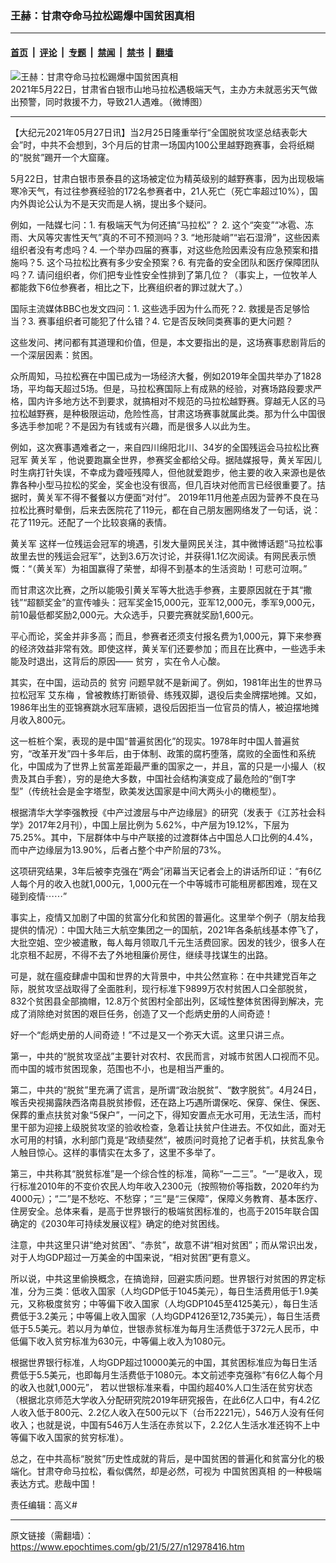 ### 王赫：甘肃夺命马拉松踢爆中国贫困真相

---

#### [首页](../../../..?n12978416) &nbsp;|&nbsp; [评论](../../../../../epoch-comment?n12978416) &nbsp;|&nbsp; [专题](../../../../../epoch-special?n12978416) &nbsp;|&nbsp; [禁闻](../../../../../epoch-news?n12978416) &nbsp;|&nbsp; [禁书](../../../../../books?n12978416) &nbsp;|&nbsp; [翻墙](https://github.com/gfw-breaker/nogfw/blob/master/README.md?n12978416)


<div><img alt="王赫：甘肃夺命马拉松踢爆中国贫困真相" class="attachment-djy_600_400 size-djy_600_400 wp-post-image" src="https://i.epochtimes.com/assets/uploads/2021/05/id12970418-789-600x400.jpg"/>
<div class="caption">
 2021年5月22日，甘肃省白银市山地马拉松遇极端天气，主办方未就恶劣天气做出预警，同时救援不力，导致21人遇难。（微博图）
</div></div><hr/><div class="post_content" id="artbody" itemprop="articleBody">
 <!-- article content begin -->
 <p>
  【大纪元2021年05月27日讯】当2月25日隆重举行“全国脱贫攻坚总结表彰大会”时，中共不会想到，3个月后的甘肃一场国内100公里越野跑赛事，会将纸糊的“脱贫”踢开一个大窟窿。
 </p>
 <p>
  5月22日，甘肃白银市景泰县的这场被定位为精英级别的越野赛事，因为出现极端寒冷天气，有过往参赛经验的172名参赛者中，21人死亡（死亡率超过10%），国内外舆论公认为不是天灾而是人祸，提出多个疑问。
 </p>
 <p>
  例如，一陆媒七问：1. 有极端天气为何还搞“马拉松”？ 2. 这个“突变”“冰雹、冻雨、大风等灾害性天气”真的不可不预测吗？3. “地形陡峭”“岩石湿滑”，这些因素组织者没有考虑吗？4. 一个举办四届的赛事，对这些危险因素没有应急预案和措施吗？5. 这个马拉松比赛有多少安全预案？6. 有完备的安全团队和医疗保障团队吗？7. 请问组织者，你们把专业性安全性排到了第几位？（事实上，一位牧羊人都能救下6位参赛者，相比之下，比赛组织者的罪过就大了。）
 </p>
 <p>
  国际主流媒体BBC也发文四问：1. 这些选手因为什么而死？2. 救援是否足够恰当？3. 赛事组织者可能犯了什么错？4. 它是否反映同类赛事的更大问题？
 </p>
 <p>
  这些发问、拷问都有其道理和价值，但是，本文要指出的是，这场赛事悲剧背后的一个深层因素：贫困。
 </p>
 <p>
  众所周知，马拉松赛在中国已成为一场经济大餐，例如2019年全国共举办了1828场，平均每天超过5场。但是，马拉松赛国际上有成熟的经验，对赛场路段要求严格，国内许多地方达不到要求，就搞相对不规范的马拉松越野赛。穿越无人区的马拉松越野赛，是种极限运动，危险性高，甘肃这场赛事就属此类。那为什么中国很多选手参加呢？不是因为有钱或有兴趣，而是很多人以此为生。
 </p>
 <p>
  例如，这次赛事遇难者之一，来自四川绵阳北川、34岁的全国残运会马拉松比赛冠军
  <ok href="https://www.epochtimes.com/gb/tag/%E9%BB%84%E5%85%B3%E5%86%9B.html">
   黄关军
  </ok>
  ，他说要跑赢全世界，参赛奖金都给父母。据陆媒报导，黄关军因儿时生病打针失误，不幸成为聋哑残障人，但他就爱跑步，他主要的收入来源也是依靠各种小型马拉松的奖金，奖金也没有很高，但几百块对他而言已经很重要了。拮据时，黄关军不得不餐餐以方便面“对付”。 2019年11月他差点因为营养不良在马拉松比赛时晕倒，后来去医院花了119元，都在自己朋友圈网络发了一句话，说：花了119元。还配了一个比较哀痛的表情。
 </p>
 <p>
  <ok href="https://www.epochtimes.com/gb/tag/%E9%BB%84%E5%85%B3%E5%86%9B.html">
   黄关军
  </ok>
  这样一位残运会冠军的境遇，引发大量网民关注，其中微博话题“马拉松事故里去世的残运会冠军”，达到3.6万次讨论，并获得1.1亿次阅读。有网民表示愤慨：“（黄关军）为祖国赢得了荣誉，却得不到基本的生活资助！可悲可泣啊。”
 </p>
 <p>
  而甘肃这次比赛，之所以能吸引黄关军等大批选手参赛，主要原因就在于其“撒钱”“超额奖金”的宣传噱头：冠军奖金15,000元，亚军12,000元，季军9,000元，前10最低都奖励2,000元。大众选手，只要完赛就奖励1,600元。
 </p>
 <p>
  平心而论，奖金并非多高；而且，参赛者还须支付报名费为1,000元，算下来参赛的经济效益非常有效。即使这样，黄关军们还要参加；而且在比赛中，一些选手未能及时退出，这背后的原因——
  <ok href="https://www.epochtimes.com/gb/tag/%E8%B4%AB%E7%A9%B7.html">
   贫穷
  </ok>
  ，实在令人心酸。
 </p>
 <p>
  其实，在中国，运动员的
  <ok href="https://www.epochtimes.com/gb/tag/%E8%B4%AB%E7%A9%B7.html">
   贫穷
  </ok>
  问题早就不是新闻了。例如，1981年出生的世界马拉松冠军
  <ok href="https://www.epochtimes.com/gb/tag/%E8%89%BE%E4%B8%9C%E6%A2%85.html">
   艾东梅
  </ok>
  ，曾被教练打断锁骨、练残双脚，退役后卖金牌摆地摊。又如，1986年出生的亚锦赛跳水冠军唐颍，退役后因拒当一位官员的情人，被迫摆地摊月收入800元。
 </p>
 <p>
  这一桩桩个案，表现的是中国“普遍贫困化”的现实。1978年时中国人普遍贫穷，“改革开发”四十多年后，由于体制、政策的腐朽堕落，腐败的全面性和系统化，中国成为了世界上贫富差距最严重的国家之一，并且，富的只是一小撮人（权贵及其白手套），穷的是绝大多数，中国社会结构演变成了最危险的“倒T字型”（传统社会是金字塔型，欧美发达国家是中间大两头小的橄榄型）。
 </p>
 <p>
  根据清华大学李强教授《中产过渡层与中产边缘层》的研究（发表于《江苏社会科学》2017年2月刊），中国上层比例为 5.62%，中产层为19.12%，下层为75.25%。其中，下层群体中与中产联接的过渡群体占中国总人口比例的4.4%，而中产边缘层为13.90%，后者占整个中产阶层的73%。
 </p>
 <p>
  这项研究结果，3年后被李克强在“两会”闭幕当天记者会上的讲话所印证：“有6亿人每个月的收入也就1,000元，1,000元在一个中等城市可能租房都困难，现在又碰到疫情⋯⋯”
 </p>
 <p>
  事实上，疫情又加剧了中国的贫富分化和贫困的普遍化。这里举个例子（朋友给我提供的情况）：中国大陆三大航空集团之一的国航，2021年各条航线基本停飞了，大批空姐、空少被遣散，每人每月领取几千元生活费回家。因发的钱少，很多人在北京租不起房，不得不去了外地租廉价房住，继续寻找谋生的出路。
 </p>
 <p>
  可是，就在瘟疫肆虐中国和世界的大背景中，中共公然宣称：在中共建党百年之际，脱贫攻坚战取得了全面胜利，现行标准下9899万农村贫困人口全部脱贫，832个贫困县全部摘帽，12.8万个贫困村全部出列，区域性整体贫困得到解决，完成了消除绝对贫困的艰巨任务，创造了又一个彪炳史册的人间奇迹！
 </p>
 <p>
  好一个“彪炳史册的人间奇迹！”不过是又一个弥天大谎。这里只讲三点。
 </p>
 <p>
  第一，中共的“脱贫攻坚战”主要针对农村、农民而言，对城市贫困人口视而不见。而中国的城市贫困现象，范围也不小，也是相当严重的。
 </p>
 <p>
  第二，中共的“脱贫”里充满了谎言，是所谓“政治脱贫”、“数字脱贫”。4月24日，喉舌央视揭露陕西洛南县脱贫掺假，还在路上巧遇所谓保吃、保穿、保住、保医、保葬的重点扶贫对象“5保户”，一问之下，得知安置点无水可用，无法生活，而村里干部为迎接上级脱贫攻坚的验收检查，急着让扶贫户住进去。不仅如此，面对无水可用的村镇，水利部门竟是“政绩斐然”，被质问时竟抢了记者手机，扶贫乱象令人触目惊心。这样的事情实在太多了，这里不多举了。
 </p>
 <p>
  第三，中共称其“脱贫标准”是一个综合性的标准，简称“一二三”。“一”是收入，现行标准2010年的不变价农民人均年收入2300元（按照物价等指数，2020年约为4000元）；“二”是不愁吃、不愁穿；“三”是“三保障”，保障义务教育、基本医疗、住房安全。总体来看，是高于世界银行的极端贫困标准的，也高于2015年联合国确定的《2030年可持续发展议程》确定的绝对贫困线。
 </p>
 <p>
  注意，中共这里只讲“绝对贫困”、“赤贫”，故意不讲“相对贫困”；而从常识出发，对于人均GDP超过一万美金的中国来说，“相对贫困”更有意义。
 </p>
 <p>
  所以说，中共这里偷换概念，在搞诡辩，回避实质问题。世界银行对贫困的界定标准，分为三类：低收入国家（人均GDP低于1045美元），每日生活费用低于1.9美元，又称极度贫穷；中等偏下收入国家（人均GDP1045至4125美元），每日生活费低于3.2美元；中等偏上收入国家（人均GDP4126至12,735美元），每日生活费低于5.5美元。若以月为单位，世银赤贫标准为每月生活费低于372元人民币，中低偏下收入贫穷标准为630元，中等偏上收入为1080元。
 </p>
 <p>
  根据世界银行标准，人均GDP超过10000美元的中国，其贫困标准应为每日生活费低于5.5美元，也即每月生活费低于1080元。本文前述李克强称“有6亿人每个月的收入也就1,000元”， 若以世银标准来看，中国约超40%人口生活在贫穷状态（根据北京师范大学收入分配研究院2019年研究报告，在此6亿人口中，有4.2亿人收入低于800元、2.2亿人收入在500元以下（台币2221元），546万人没有任何收入；也就是说，中国有546万人生活在赤贫以下，2.2亿人生活水准还钩不上中等偏下收入国家的贫穷标准）。
 </p>
 <p>
  总之，在中共高标“脱贫”历史性成就的背后，是中国贫困的普遍化和贫富分化的极端化。甘肃夺命马拉松，看似偶然，却是必然，可视为
  <ok href="https://www.epochtimes.com/gb/tag/%E4%B8%AD%E5%9B%BD%E8%B4%AB%E5%9B%B0%E7%9C%9F%E7%9B%B8.html">
   中国贫困真相
  </ok>
  的一种极端表达方式。悲哉中国！
 </p>
 <p>
  责任编辑：高义#
 </p>
 <!-- article content end -->
 <div id="below_article_ad">
 </div>
</div>


---

原文链接（需翻墙）：https://www.epochtimes.com/gb/21/5/27/n12978416.htm